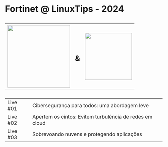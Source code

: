 <h1 style="center">Fortinet @ LinuxTips - 2024</h1>

<h2>
    <table>
        <tr>
            <th><img width="200px" src="https://icons.fortinet.com/icons/Logos/Fortinet-logo-rgb-black-red.svg"></img></th>
            <th><h2>&</h2></th>
            <th><img width="150px" src="https://lwfiles.mycourse.app/633c72fac8c963ec854a3950-public/4bd40f95b2194780fb1fcc79b4aea790.png"></img></th>
        </tr>
    </table>
</h2>

<h2>
    <table>
        <tr>
            <td>Live #01</td>
            <td>Cibersegurança para todos: uma abordagem leve</td>
        </tr>
        <tr>
            <td>Live #02</td>
            <td>Apertem os cintos: Evitem turbulência de redes em cloud</td>
        </tr>
        <tr>
            <td>Live #03</td>
            <td>Sobrevoando nuvens e protegendo aplicações</td>
        </tr>
    </table>
</h2>


